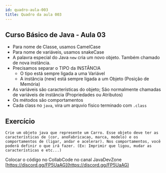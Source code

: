 ```yaml
---
id: quadro-aula-003
title: Quadro da aula 003
---
```


## Curso Básico de Java - Aula 03

- Para nome de Classe, usamos CamelCase
- Para nome de variáveis, usamos snakeCase 
- A palavra especial do Java `new` cria um novo objeto. Também chamado de nova instância.
- Precisamos separar o TIPO da INSTÂNCIA
    - O tipo está sempre ligada a uma Variável
    - A instância (new) está sempre ligada a um Objeto (Posição de Memória)
- As variáveis são características do objeto; São normalmente chamadas de variáveis de instância (Propriedades ou Atributos)
- Os métodos são comportamentos
- Cada class no `java`, vira um arquvio físico terminado com `.class`

## Exercício

```
Crie um objeto java que represente um Carro. Esse objeto deve ter as características de (cor, anoFabricacao, marca, modelo) e os comportamentos de (ligar, andar e acelerar). Nos comportamentos, você poderá definir o que irá fazer. (Ex: Imprimir que ligou, mudar as características e etc...)
```

Colocar o código no CollabCode no canal JavaDevZone [https://discord.gg/FP5UaAG](https://discord.gg/FP5UaAG)